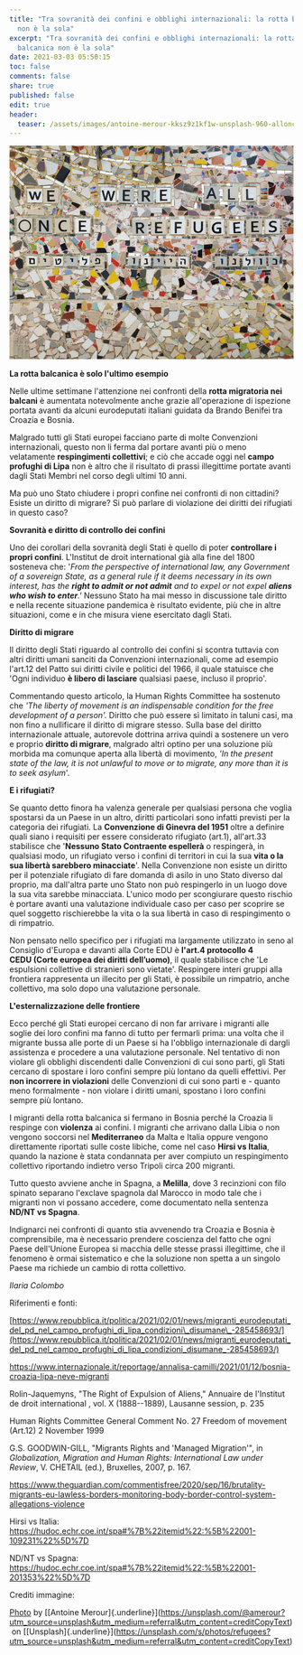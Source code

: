 ```yaml
---
title: "Tra sovranità dei confini e obblighi internazionali: la rotta balcanica
  non è la sola"
excerpt: "Tra sovranità dei confini e obblighi internazionali: la rotta
  balcanica non è la sola"
date: 2021-03-03 05:50:15
toc: false
comments: false
share: true
published: false
edit: true
header:
  teaser: /assets/images/antoine-merour-kksz9z1kf1w-unsplash-960-alloncerefugees.jpg
---
```

![We were all once refugees](/assets/images/antoine-merour-kksz9z1kf1w-unsplash-960-alloncerefugees.jpg)

**La rotta balcanica è solo l'ultimo esempio**

Nelle ultime settimane l'attenzione nei confronti della **rotta migratoria nei balcani** è aumentata notevolmente anche grazie all'operazione di ispezione portata avanti da alcuni eurodeputati italiani guidata da Brando Benifei tra Croazia e Bosnia.

Malgrado tutti gli Stati europei facciano parte di molte Convenzioni internazionali, questo non li ferma dal portare avanti più o meno velatamente **respingimenti collettivi**; e ciò che accade oggi nel **campo profughi di Lipa** non è altro che il risultato di prassi illegittime portate avanti dagli Stati Membri nel corso degli ultimi 10 anni.

Ma può uno Stato chiudere i propri confine nei confronti di non cittadini? Esiste un diritto di migrare? Si può parlare di violazione dei diritti dei rifugiati in questo caso?

**Sovranità e diritto di controllo dei confini**

Uno dei corollari della sovranità degli Stati è quello di poter **controllare i propri confini**. L'Institut de droit international già alla fine del 1800 sosteneva che: '*From the perspective of international law, any Government of a sovereign State, as a general rule if it deems necessary in its own interest, has the **right to admit or not admit** and to expel or not expel **aliens who wish to enter**.'* Nessuno Stato ha mai messo in discussione tale diritto e nella recente situazione pandemica è risultato evidente, più che in altre situazioni, come e in che misura viene esercitato dagli Stati.

**Diritto di migrare**

Il diritto degli Stati riguardo al controllo dei confini si scontra tuttavia con altri diritti umani sanciti da Convenzioni internazionali, come ad esempio l'art.12 del Patto sui diritti civile e politici del 1966, il quale statuisce che 'Ogni individuo **è libero di lasciare** qualsiasi paese, incluso il proprio'.

Commentando questo articolo, la Human Rights Committee ha sostenuto che *'The liberty of movement is an indispensable condition for the free development of a person'.* Diritto che può essere sì limitato in taluni casi, ma non fino a nullificare il diritto di migrare stesso. Sulla base del diritto internazionale attuale, autorevole dottrina arriva quindi a sostenere un vero e proprio **diritto di migrare**, malgrado altri optino per una soluzione più morbida ma comunque aperta alla libertà di movimento, *'In the present state of the law, it is not unlawful to move or to migrate, any more than it is to seek asylum*'.

**E i rifugiati?**

Se quanto detto finora ha valenza generale per qualsiasi persona che voglia spostarsi da un Paese in un altro, diritti particolari sono infatti previsti per la categoria dei rifugiati. La **Convenzione di Ginevra del 1951** oltre a definire quali siano i requisiti per essere considerato rifugiato (art.1), all'art.33 stabilisce che '**Nessuno Stato Contraente espellerà** o respingerà, in qualsiasi modo, un rifugiato verso i confini di territori in cui la sua **vita o la sua libertà sarebbero minacciate**'. Nella Convenzione non esiste un diritto per il potenziale rifugiato di fare domanda di asilo in uno Stato diverso dal proprio, ma dall'altra parte uno Stato non può respingerlo in un luogo dove la sua vita sarebbe minacciata. L'unico modo per scongiurare questo rischio è portare avanti una valutazione individuale caso per caso per scoprire se quel soggetto rischierebbe la vita o la sua libertà in caso di respingimento o di rimpatrio.

Non pensato nello specifico per i rifugiati ma largamente utilizzato in seno al Consiglio d'Europa e davanti alla Corte EDU è **l'art.4 protocollo 4** **CEDU (Corte europea dei diritti dell’uomo)**, il quale stabilisce che 'Le espulsioni collettive di stranieri sono vietate'. Respingere interi gruppi alla frontiera rappresenta un illecito per gli Stati, è possibile un rimpatrio, anche collettivo, ma solo dopo una valutazione personale.

**L'esternalizzazione delle frontiere**

Ecco perché gli Stati europei cercano di non far arrivare i migranti alle soglie dei loro confini ma fanno di tutto per fermarli prima: una volta che il migrante bussa alle porte di un Paese si ha l'obbligo internazionale di dargli assistenza e procedere a una valutazione personale. Nel tentativo di non violare gli obblighi discendenti dalle Convenzioni di cui sono parti, gli Stati cercano di spostare i loro confini sempre più lontano da quelli effettivi. Per **non incorrere in violazioni** delle Convenzioni di cui sono parti e - quanto meno formalmente - non violare i diritti umani, spostano i loro confini sempre più lontano.

I migranti della rotta balcanica si fermano in Bosnia perché la Croazia li respinge con **violenza** ai confini. I migranti che arrivano dalla Libia o non vengono soccorsi nel **Mediterraneo** da Malta e Italia oppure vengono direttamente riportati sulle coste libiche, come nel caso **Hirsi vs Italia**, quando la nazione è stata condannata per aver compiuto un respingimento collettivo riportando indietro verso Tripoli circa 200 migranti.

Tutto questo avviene anche in Spagna, a **Melilla**, dove 3 recinzioni con filo spinato separano l'exclave spagnola dal Marocco in modo tale che i migranti non vi possano accedere, come documentato nella sentenza **ND/NT vs Spagna**.

Indignarci nei confronti di quanto stia avvenendo tra Croazia e Bosnia è comprensibile, ma è necessario prendere coscienza del fatto che ogni Paese dell'Unione Europea si macchia delle stesse prassi illegittime, che il fenomeno è ormai sistematico e che la soluzione non spetta a un singolo Paese ma richiede un cambio di rotta collettivo.

*Ilaria Colombo*

Riferimenti e fonti:

[https://www.repubblica.it/politica/2021/02/01/news/migranti_eurodeputati_del_pd_nel_campo_profughi_di_lipa_condizioni\_disumane\_-285458693/](https://www.repubblica.it/politica/2021/02/01/news/migranti_eurodeputati_del_pd_nel_campo_profughi_di_lipa_condizioni_disumane_-285458693/)

<https://www.internazionale.it/reportage/annalisa-camilli/2021/01/12/bosnia-croazia-lipa-neve-migranti>

Rolin-Jaquemyns, "The Right of Expulsion of Aliens," Annuaire de l'Institut de droit international , vol. X (1888--1889), Lausanne session, p. 235

Human Rights Committee General Comment No. 27 Freedom of movement (Art.12) 2 November 1999

G.S. GOODWIN-GILL, "Migrants Rights and 'Managed Migration'", in *Globalization, Migration and Human Rights: International Law under Review*, V. CHETAIL (ed.), Bruxelles, 2007, p. 167.

<https://www.theguardian.com/commentisfree/2020/sep/16/brutality-migrants-eu-lawless-borders-monitoring-body-border-control-system-allegations-violence>

Hirsi vs Italia: <https://hudoc.echr.coe.int/spa#%7B%22itemid%22:%5B%22001-109231%22%5D%7D>

ND/NT vs Spagna: <https://hudoc.echr.coe.int/spa#%7B%22itemid%22:%5B%22001-201353%22%5D%7D>

Crediti immagine:

[Photo](https://unsplash.com/photos/kKsZ9Z1kF1w) by \[[Antoine Merour]{.underline}](https://unsplash.com/@amerour?utm_source=unsplash&utm_medium=referral&utm_content=creditCopyText) on \[[Unsplash]{.underline}](https://unsplash.com/s/photos/refugees?utm_source=unsplash&utm_medium=referral&utm_content=creditCopyText)